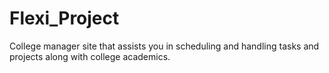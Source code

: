 # Flexi_Project
College manager site that assists you in scheduling and handling tasks and projects along with college academics.
